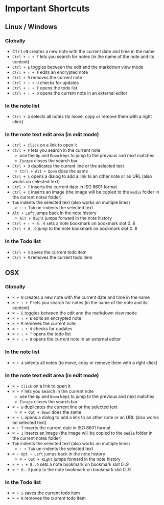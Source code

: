 Important Shortcuts
===================

## Linux / Windows

### Globally

- <kbd>Ctrl</kbd>+<kbd>N</kbd> creates a new note with the current date and time in the name
- `Ctrl + ⇧ + F` lets you search for notes (in the name of the note and its content)
- `Ctrl + E` toggles between the edit and the markdown view mode
- `Ctrl + ⇧ + E` edits an encrypted note
- `Ctrl + R` removes the current note
- `Ctrl + ⇧ + U` checks for updates
- `Ctrl + ⇧ + T` opens the todo list
- `Ctrl + ⇧ + O` opens the current note in an external editor

### In the note list

- `Ctrl + A` selects all notes (to move, copy or remove them with a right click)

### In the note text edit area (in edit mode)

- `Ctrl + Click` on a link to open it
- `Ctrl + F` lets you search in the current note
    - use the `Up` and `Down` keys to jump to the previous and next matches
    - `Escape` closes the search bar
- `Ctrl + D` duplicates the current line or the selected text
    - `Ctrl + Alt + Down` does the same
- `Ctrl + L` opens a dialog to add a link to an other note or an URL (also works on selected text)
- `Ctrl + T` inserts the current date in ISO 8601 format
- `Ctrl + I` inserts an image (the image will be copied to the `media` folder in the current notes folder)
- `Tab` indents the selected text (also works on multiple lines)
    - `⇧ + Tab` un-indents the selected text
- `Alt + Left` jumps back in the note history
    - `Alt + Right` jumps forward in the note history
- `Ctrl + ⇧ + 0..9` sets a note bookmark on bookmark slot 0..9
- `Ctrl + 0..9` jump to the note bookmark on bookmark slot 0..9

### In the Todo list

- `Ctrl + S` saves the current todo item
- `Ctrl + R` removes the current todo item


## OSX

### Globally

- `⌘ + N` creates a new note with the current date and time in the name
- `⌘ + ⇧ + F` lets you search for notes (in the name of the note and its content)
- `⌘ + E` toggles between the edit and the markdown view mode
- `⌘ + ⇧ + E` edits an encrypted note
- `⌘ + R` removes the current note
- `⌘ + ⇧ + U` checks for updates
- `⌘ + ⇧ + T` opens the todo list
- `⌘ + ⇧ + O` opens the current note in an external editor

### In the note list

- `⌘ + A` selects all notes (to move, copy or remove them with a right click)

### In the note text edit area (in edit mode)

- `⌘ + Click` on a link to open it
- `⌘ + F` lets you search in the current note
    - use the `Up` and `Down` keys to jump to the previous and next matches
    - `Escape` closes the search bar
- `⌘ + D` duplicates the current line or the selected text
    - `⌘ + Opt + Down` does the same
- `⌘ + L` opens a dialog to add a link to an other note or an URL (also works on selected text)
- `⌘ + T` inserts the current date in ISO 8601 format
- `⌘ + I` inserts an image (the image will be copied to the `media` folder in the current notes folder)
- `Tab` indents the selected text (also works on multiple lines)
    - `⇧ + Tab` un-indents the selected text
- `⌘ + Opt + Left` jumps back in the note history
    - `⌘ + Opt + Right` jumps forward in the note history
- `⌘ + ⇧ + 0..9` sets a note bookmark on bookmark slot 0..9
- `⌘ + 0..9` jump to the note bookmark on bookmark slot 0..9

### In the Todo list

- `⌘ + S` saves the current todo item
- `⌘ + R` removes the current todo item
